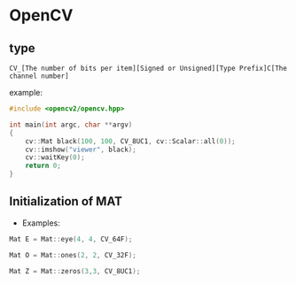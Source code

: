 # OpenCV



## type

`CV_[The number of bits per item][Signed or Unsigned][Type Prefix]C[The channel number]`



example:

```cpp
#include <opencv2/opencv.hpp>

int main(int argc, char **argv)
{
    cv::Mat black(100, 100, CV_8UC1, cv::Scalar::all(0));
    cv::imshow("viewer", black);
    cv::waitKey(0);
    return 0;
}
```



## Initialization of MAT

- Examples:

```cpp
Mat E = Mat::eye(4, 4, CV_64F);

Mat O = Mat::ones(2, 2, CV_32F);

Mat Z = Mat::zeros(3,3, CV_8UC1);
```

